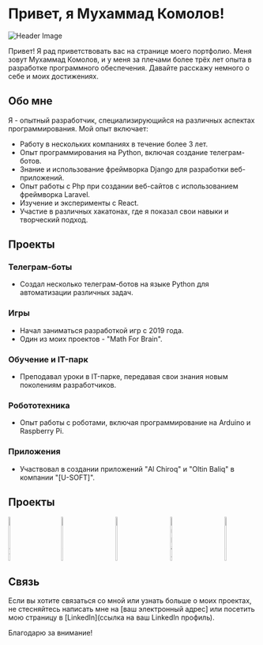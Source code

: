 # Привет, я Мухаммад Комолов!

![Header Image](https://ic.wampi.ru/2023/08/10/Group-1.png)

Привет! Я рад приветствовать вас на странице моего портфолио. Меня зовут Мухаммад Комолов, и у меня за плечами более трёх лет опыта в разработке программного обеспечения. Давайте расскажу немного о себе и моих достижениях.

## Обо мне

Я - опытный разработчик, специализирующийся на различных аспектах программирования. Мой опыт включает:

- Работу в нескольких компаниях в течение более 3 лет.
- Опыт программирования на Python, включая создание телеграм-ботов.
- Знание и использование фреймворка Django для разработки веб-приложений.
- Опыт работы с Php при создании веб-сайтов с использованием фреймворка Laravel.
- Изучение и эксперименты с React.
- Участие в различных хакатонах, где я показал свои навыки и творческий подход.

## Проекты

### Телеграм-боты

- Создал несколько телеграм-ботов на языке Python для автоматизации различных задач.
  
### Игры

- Начал заниматься разработкой игр с 2019 года.
- Один из моих проектов - "Math For Brain".

### Обучение и IT-парк

- Преподавал уроки в IT-парке, передавая свои знания новым поколениям разработчиков.

### Робототехника

- Опыт работы с роботами, включая программирование на Arduino и Raspberry Pi.

### Приложения

- Участвовал в создании приложений "Al Chiroq" и "Oltin Baliq" в компании "[U-SOFT]".

## Проекты

<div style="display: flex; justify-content: space-between; align-items: center;">
  <a href="https://itpark.itch.io/pvp">
    <img src="https://ie.wampi.ru/2023/08/10/Group-2.png" alt="Игра 1" width="18%">
  </a>
  <a href="https://itpark.itch.io/crystal-castle">
    <img src="https://ic.wampi.ru/2023/08/10/Group-3.png" alt="Игра 2" width="18%">
  </a>
  <a href="https://www.linkedin.com/feed/update/urn:li:activity:7032008221506613248/">
    <img src="https://ie.wampi.ru/2023/08/10/Group-4.png" alt="Игра 3" width="18%">
  </a>
  <a href="https://itpark.itch.io/pvp">
    <img src="https://im.wampi.ru/2023/08/10/Group-5.png" alt="Игра 4" width="18%">
  </a>
  <a href="https://itpark.itch.io/pvp">
    <img src="https://ic.wampi.ru/2023/08/10/Group-6.png" alt="Игра 5" width="18%">
  </a>
  <!-- Добавьте скриншоты и ссылки для всех интересующих вас игр -->
</div>


## Связь

Если вы хотите связаться со мной или узнать больше о моих проектах, не стесняйтесь написать мне на [ваш электронный адрес] или посетить мою страницу в [LinkedIn](ссылка на ваш LinkedIn профиль).

Благодарю за внимание!

